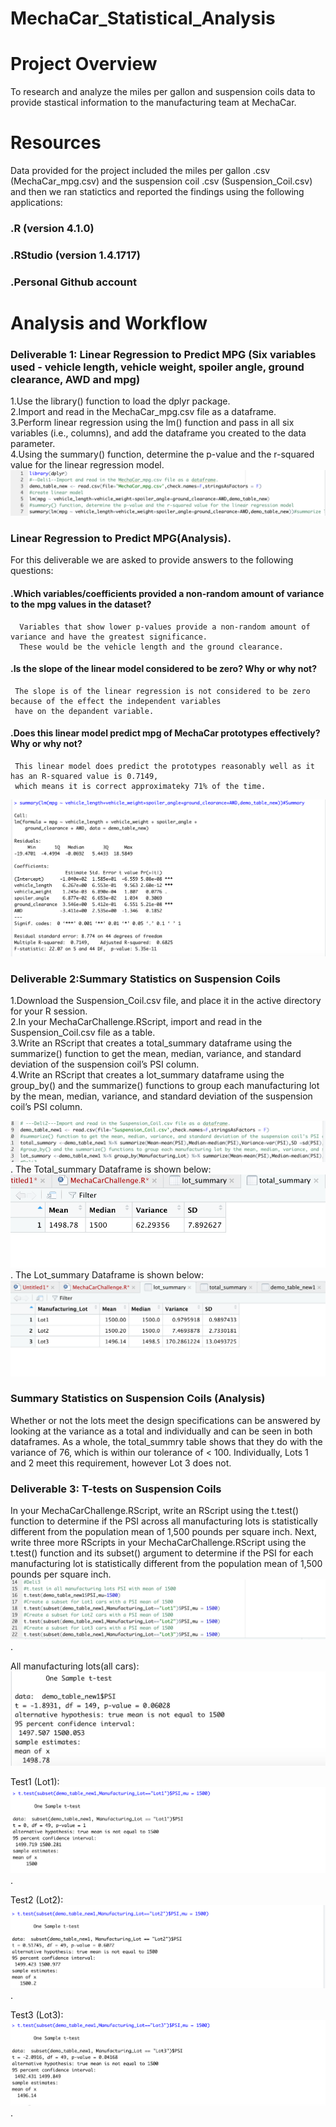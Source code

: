 # MechaCar_Statistical_Analysis
# Project Overview
To research and analyze the miles per gallon and suspension coils data to provide stastical information to the manufacturing team at MechaCar.
# Resources
Data provided for the project included the miles per gallon .csv (MechaCar_mpg.csv) and the suspension coil .csv (Suspension_Coil.csv) and then we ran statictics and reported the findings using the following applications:

### .R (version 4.1.0)
### .RStudio (version 1.4.1717)
### .Personal Github account

# Analysis and Workflow
### Deliverable 1: Linear Regression to Predict MPG (Six variables used - vehicle length, vehicle weight, spoiler angle, ground clearance, AWD and mpg)
  1.Use the library() function to load the dplyr package.  
  2.Import and read in the MechaCar_mpg.csv file as a dataframe.  
  3.Perform linear regression using the lm() function and pass in all six variables (i.e., columns), and add the dataframe you created to the data parameter.  
  4.Using the summary() function, determine the p-value and the r-squared value for the linear regression model.  
  ![](Deli1_image1.png?raw=true)
### Linear Regression to Predict MPG(Analysis). 
For this deliverable we are asked to provide answers to the following questions:

#### .Which variables/coefficients provided a non-random amount of variance to the mpg values in the dataset?   
      Variables that show lower p-values provide a non-random amount of variance and have the greatest significance. 
      These would be the vehicle length and the ground clearance.  
#### .Is the slope of the linear model considered to be zero? Why or why not?   
     The slope is of the linear regression is not considered to be zero because of the effect the independent variables
     have on the depandent variable.  
#### .Does this linear model predict mpg of MechaCar prototypes effectively? Why or why not?   
     This linear model does predict the prototypes reasonably well as it has an R-squared value is 0.7149,
     which means it is correct approximateky 71% of the time.   
   ![](Deli1_image.png?raw=true)
### Deliverable 2:Summary Statistics on Suspension Coils
1.Download the Suspension_Coil.csv file, and place it in the active directory for your R session.  
2.In your MechaCarChallenge.RScript, import and read in the Suspension_Coil.csv file as a table.  
3.Write an RScript that creates a total_summary dataframe using the summarize() function to get the mean, median, variance, and standard deviation of the suspension coil’s PSI column.  
4.Write an RScript that creates a lot_summary dataframe using the group_by() and the summarize() functions to group each manufacturing lot by the mean, median, variance, and standard deviation of the suspension coil’s PSI column.  

![](Deli2_image1.png?raw=true). 
The Total_summary Dataframe is shown below:   
![](total_summary.png?raw=true). 
The Lot_summary Dataframe is  shown below:  
![](lot_summary.png?raw=true)

### Summary Statistics on Suspension Coils (Analysis)
Whether or not the lots meet the design specifications can be answered by looking at the variance as a total and individually and can be seen in both dataframes. As a whole, the total_summry table shows that they do with the variance of 76, which is within our tolerance of < 100. Individually, Lots 1 and 2 meet this requirement, however Lot 3 does not.

### Deliverable 3: T-tests on Suspension Coils
In your MechaCarChallenge.RScript, write an RScript using the t.test() function to determine if the PSI across all manufacturing lots is statistically different from the population mean of 1,500 pounds per square inch.
Next, write three more RScripts in your MechaCarChallenge.RScript using the t.test() function and its subset() argument to determine if the PSI for each manufacturing lot is statistically different from the population mean of 1,500 pounds per square inch.  
![](Deli3_image1.png?raw=true).  

All manufacturing lots(all cars):
![](Deli3_image2.png?raw=true)  

Test1 (Lot1):
![](Deli3_image3.png?raw=true). 

Test2 (Lot2):
![](Deli3_image4.png?raw=true).

Test3 (Lot3):
![](Deli3_image5.png?raw=true). 







  
